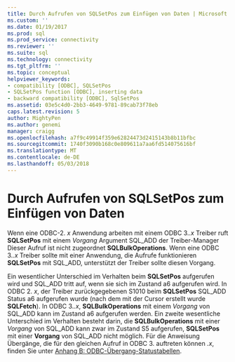 ```yaml
---
title: Durch Aufrufen von SQLSetPos zum Einfügen von Daten | Microsoft Docs
ms.custom: ''
ms.date: 01/19/2017
ms.prod: sql
ms.prod_service: connectivity
ms.reviewer: ''
ms.suite: sql
ms.technology: connectivity
ms.tgt_pltfrm: ''
ms.topic: conceptual
helpviewer_keywords:
- compatibility [ODBC], SQLSetPos
- SQLSetPos function [ODBC], inserting data
- backward compatibility [ODBC], SqlSetPos
ms.assetid: 03e5c4d0-2bb3-4649-9781-89cab73f78eb
caps.latest.revision: 5
author: MightyPen
ms.author: genemi
manager: craigg
ms.openlocfilehash: a7f9c49914f359e62824473d2415143b8b11bfbc
ms.sourcegitcommit: 1740f3090b168c0e809611a7aa6fd514075616bf
ms.translationtype: MT
ms.contentlocale: de-DE
ms.lasthandoff: 05/03/2018
---
```

# <a name="calling-sqlsetpos-to-insert-data"></a>Durch Aufrufen von SQLSetPos zum Einfügen von Daten
Wenn eine ODBC-2. *x* Anwendung arbeiten mit einem ODBC 3.*.x* Treiber ruft **SQLSetPos** mit einem *Vorgang* Argument SQL_ADD der Treiber-Manager Dieser Aufruf ist nicht zugeordnet **SQLBulkOperations**. Wenn eine ODBC 3.*.x* Treiber sollte mit einer Anwendung, die Aufrufe funktionieren **SQLSetPos** mit SQL_ADD, unterstützt der Treiber sollte diesen Vorgang.  
  
 Ein wesentlicher Unterschied im Verhalten beim **SQLSetPos** aufgerufen wird und SQL_ADD tritt auf, wenn sie sich im Zustand a6 aufgerufen wird. In ODBC 2. *x*, der Treiber zurückgegebenen S1010 beim **SQLSetPos** SQL_ADD Status a6 aufgerufen wurde (nach dem mit der Cursor erstellt wurde **SQLFetch**). In ODBC 3.*.x*, **SQLBulkOperations** mit einem *Vorgang* von SQL_ADD kann im Zustand a6 aufgerufen werden. Ein zweite wesentliche Unterschied im Verhalten besteht darin, die **SQLBulkOperations** mit einer *Vorgang* von SQL_ADD kann zwar im Zustand S5 aufgerufen, **SQLSetPos** mit einer  **Vorgang** von SQL_ADD nicht möglich. Für die Anweisung Übergänge, die für den gleichen Aufruf in ODBC 3. auftreten können *.x*, finden Sie unter [Anhang B: ODBC-Übergang-Statustabellen](../../../odbc/reference/appendixes/appendix-b-odbc-state-transition-tables.md).
